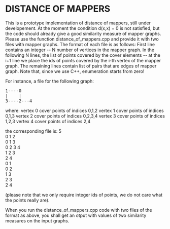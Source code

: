 # DISTANCE OF MAPPERS
This is a prototype implementation of distance of mappers, still under developement. At the moment the condition d(x,x) = 0 is not satisfied, but the code should already give a good similarity measure of mapper graphs. 
Please use the function distance_of_mappers.cpp and provide it with two files with mapper graphs. 
The format of each file is as follows:
First line contains an integer -- N number of vertices in the mapper graph.
In the following N lines, the list of points covered by the cover elements -- at the i+1 line we place the ids of points covered by the i-th vertex of the mapper graph.
The remaining lines contain list of pairs that are edges of mapper graph. 
Note that, since we use C++, enumeration starts from zero!

For instance, a file for the following graph:

<pre>
1----0  
|    |  
3----2---4  
</pre>

where: 
vertex 0 cover points of indices 0,1,2
vertex 1 cover points of indices 0,1,3
vertex 2 cover points of indices 0,2,3,4
vertex 3 cover points of indices 1,2,3
vertex 4 cover points of indices 2,4

the corresponding file is:
5  
0 1 2   
0 1 3  
0 2 3 4  
1 2 3  
2 4  
0 1  
0 2  
1 3  
2 3   
2 4  

(please note that we only require integer ids of points, we do not care what the points really are).

When you run the distance_of_mappers.cpp code with two files of the format as above, you shall get an otput with values of two similarity measures on the input graphs. 

